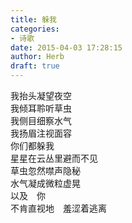 ```yaml
---  
title: 躲我  
categories:  
- 诗歌  
date: 2015-04-03 17:28:15  
author: Herb  
draft: true
---  
```

我抬头凝望夜空  
我倾耳聆听草虫  
我侧目细察水气  
我扬眉注视面容  
你们都躲我  
星星在云丛里避而不见  
草虫忽然噤声隐秘  
水气凝成微粒虚晃  
以及　你  
不肯直视地　羞涩着逃离